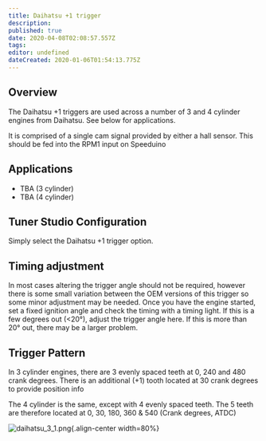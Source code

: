 ```yaml
---
title: Daihatsu +1 trigger
description: 
published: true
date: 2020-04-08T02:08:57.557Z
tags: 
editor: undefined
dateCreated: 2020-01-06T01:54:13.775Z
---
```


## Overview
The Daihatsu +1 triggers are used across a number of 3 and 4 cylinder engines from Daihatsu. See below for applications.

It is comprised of a single cam signal provided by either a hall sensor. This should be fed into the RPM1 input on Speeduino

## Applications
-   TBA (3 cylinder)
-   TBA (4 cylinder)

## Tuner Studio Configuration
Simply select the Daihatsu +1 trigger option.

## Timing adjustment

In most cases altering the trigger angle should not be required, however there is some small variation between the OEM versions of this trigger so some minor adjustment may be needed. Once you have the engine started, set a fixed ignition angle and check the timing with a timing light. If this is a few degrees out (&lt;20°), adjust the trigger angle here. If this is more than 20° out, there may be a larger problem.

Trigger Pattern
---------------

In 3 cylinder engines, there are 3 evenly spaced teeth at 0, 240 and 480 crank degrees. There is an additional (+1) tooth located at 30 crank degrees to provide position info

The 4 cylinder is the same, except with 4 evenly spaced teeth. The 5 teeth are therefore located at 0, 30, 180, 360 & 540 (Crank degrees, ATDC)

![daihatsu_3_1.png](/img/decoders/daihatsu_3_1.png){.align-center width=80%}

